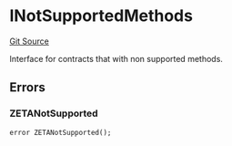# INotSupportedMethods
[Git Source](https://github.com/zeta-chain/protocol-contracts/blob/aed88f337e1bcebb90f013de9e45bbc5d073ba85/contracts/Errors.sol)

Interface for contracts that with non supported methods.


## Errors
### ZETANotSupported

```solidity
error ZETANotSupported();
```

